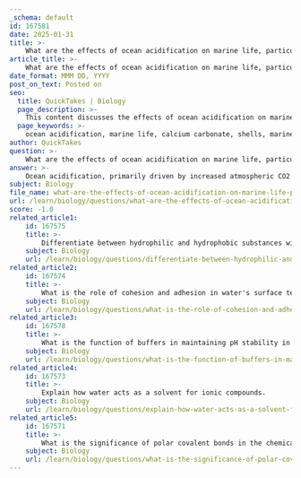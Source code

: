 ```yaml
---
_schema: default
id: 167581
date: 2025-01-31
title: >-
    What are the effects of ocean acidification on marine life, particularly on calcium carbonate shells?
article_title: >-
    What are the effects of ocean acidification on marine life, particularly on calcium carbonate shells?
date_format: MMM DD, YYYY
post_on_text: Posted on
seo:
  title: QuickTakes | Biology
  page_description: >-
    This content discusses the effects of ocean acidification on marine organisms that rely on calcium carbonate, highlighting the implications for shell formation, ecosystem health, and biodiversity.
  page_keywords: >-
    ocean acidification, marine life, calcium carbonate, shells, marine terrapods, corals, shellfish, decreased pH, shell minerals, shell dissolution, impact on shellfish, coral reefs, food webs, behavioral changes, reproductive changes, biodiversity
author: QuickTakes
question: >-
    What are the effects of ocean acidification on marine life, particularly on calcium carbonate shells?
answer: >-
    Ocean acidification, primarily driven by increased atmospheric CO2 levels from human activities such as burning fossil fuels, has significant effects on marine life, particularly on organisms that rely on calcium carbonate for their shells and skeletons, such as marine terrapods, corals, and shellfish.\n\n### Key Effects of Ocean Acidification on Calcium Carbonate Shells:\n\n1. **Decreased Availability of Shell Minerals**: As CO2 is absorbed by the ocean, it reacts with water to form carbonic acid, which leads to a decrease in pH levels. This process reduces the concentration of carbonate ions, which are essential for the formation of calcium carbonate (CaCO3). Organisms like terrapods, corals, and shellfish struggle to extract the necessary minerals to build and maintain their shells, leading to weaker structures.\n\n2. **Shell Dissolution**: With the projected drop in ocean pH from 8.2 to 7.8 by 2100, the conditions may become increasingly unfavorable for calcium carbonate structures. In more acidic waters, existing shells may begin to dissolve, particularly in areas where the saturation state of aragonite (a form of calcium carbonate) is low. This dissolution can threaten the survival of these organisms.\n\n3. **Impact on Shellfish and Coral Reefs**: Economically important shellfish species, such as oysters and clams, are particularly vulnerable. The reduced availability of dissolved calcium and carbonate ions makes it more difficult for these organisms to form and maintain their shells. Coral reefs, which provide critical habitat for numerous marine species, are also at risk. The weakening of coral structures can lead to reduced biodiversity and the loss of essential ecosystem services, such as coastal protection and tourism opportunities.\n\n4. **Disruption of Food Webs**: Ocean acidification can affect foundational species like phytoplankton and zooplankton, which are critical components of marine food webs. A decline in these organisms can lead to reduced food availability for higher trophic levels, including fish and marine mammals, ultimately impacting the entire ecosystem.\n\n5. **Behavioral and Reproductive Changes**: Changes in ocean chemistry can also affect the behavior, reproduction, and growth of various marine species. For example, some studies suggest that increased acidity may impair the sensory functions of fish, making them more vulnerable to predation.\n\n### Conclusion\n\nIn summary, ocean acidification poses a significant threat to marine life, particularly to organisms that rely on calcium carbonate for their shells and skeletons. The impacts extend beyond individual species to affect entire ecosystems, disrupting food webs and diminishing biodiversity. Understanding and mitigating the effects of ocean acidification is crucial for preserving marine biodiversity and the health of oceanic environments.
subject: Biology
file_name: what-are-the-effects-of-ocean-acidification-on-marine-life-particularly-on-calcium-carbonate-shells.md
url: /learn/biology/questions/what-are-the-effects-of-ocean-acidification-on-marine-life-particularly-on-calcium-carbonate-shells
score: -1.0
related_article1:
    id: 167575
    title: >-
        Differentiate between hydrophilic and hydrophobic substances with examples.
    subject: Biology
    url: /learn/biology/questions/differentiate-between-hydrophilic-and-hydrophobic-substances-with-examples
related_article2:
    id: 167574
    title: >-
        What is the role of cohesion and adhesion in water's surface tension?
    subject: Biology
    url: /learn/biology/questions/what-is-the-role-of-cohesion-and-adhesion-in-waters-surface-tension
related_article3:
    id: 167578
    title: >-
        What is the function of buffers in maintaining pH stability in biological systems?
    subject: Biology
    url: /learn/biology/questions/what-is-the-function-of-buffers-in-maintaining-ph-stability-in-biological-systems
related_article4:
    id: 167573
    title: >-
        Explain how water acts as a solvent for ionic compounds.
    subject: Biology
    url: /learn/biology/questions/explain-how-water-acts-as-a-solvent-for-ionic-compounds
related_article5:
    id: 167571
    title: >-
        What is the significance of polar covalent bonds in the chemical structure of water?
    subject: Biology
    url: /learn/biology/questions/what-is-the-significance-of-polar-covalent-bonds-in-the-chemical-structure-of-water
---
```


&nbsp;